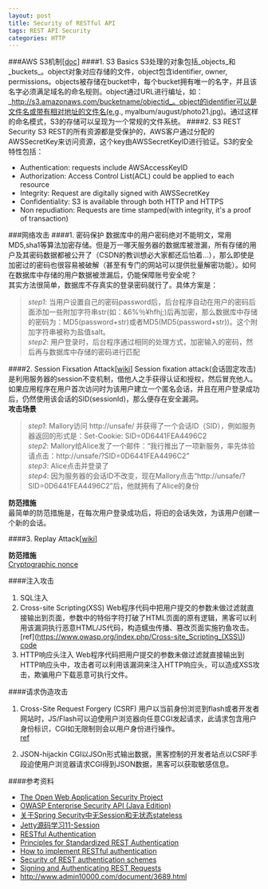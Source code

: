 ```yaml
---
layout: post
title: Security of RESTful API
tags: REST API Security
categories: HTTP
---
```

###AWS S3机制[[doc](http://docs.aws.amazon.com/AmazonS3/latest/dev/RESTAuthentication.html)]
####1. S3 Basics
S3处理的对象包括_objects_和_buckets_。object对象对应存储的文件，object包含identifier, owner, permissions。objects被存储在bucket中，每个bucket拥有唯一的名字，并且该名字必须满足域名的命名规则。object通过URL进行编址，如：_http://s3.amazonaws.com/bucketname/objectid_。object的identifier可以是文件名或带有相对地址的文件名(e.g., myalbum/august/photo21.jpg)。通过这样的命名模式，S3的存储可以呈现为一个常规的文件系统。
####2. S3 REST Security
S3 REST的所有资源都是受保护的，AWS客户通过分配的AWSSecretKey来访问资源，这个key由AWSSecretKeyID进行验证。S3的安全特性包括：

- Authentication: requests include AWSAccessKeyID
- Authorization: Access Control List(ACL) could be applied to each resource
- Integrity: Request are digitally signed with AWSSecretKey
- Confidentiality: S3 is available through both HTTP and HTTPS
- Non repudiation: Requests are time stamped(with integrity, it's a proof of transaction)

###网络攻击
####1. 密码保护
数据库中的用户密码绝对不能明文，常用MD5,sha1等算法加密存储。但是万一哪天服务器的数据库被泄漏，所有存储的用户及其密码数据都被公开了（CSDN的教训想必大家都还后怕着...），那么即使是加密过的密码也很容易被破解（甚至有专门的网站可以提供批量解密功能）。如何在数据库中存储的用户数据被泄漏后，仍能保障账号安全呢？  
其实方法很简单，数据库不存真实的登录密码就行了。具体方案是：  
>_step1_: 当用户设置自己的密码password后，后台程序自动在用户的密码后面添加一些附加字符串str(如：&6%％¥hfhj;)后再加密，那么数据库中存储的密码为：MD5(password+str)或者MD5(MD5(password+str))。这个附加字符串被称为盐值salt。  
>_step2_: 用户登录时，后台程序通过相同的处理方式，加密输入的密码，然后再与数据库中存储的密码进行匹配  

####2. Session Fixsation Attack[[wiki](http://en.wikipedia.org/wiki/Session_fixation)] 
Session fixation attack(会话固定攻击)是利用服务器的session不变机制，借他人之手获得认证和授权，然后冒充他人。如果应用程序在用户首次访问时为该用户建立一个匿名会话，并且在用户登录成功后，仍然使用该会话的SID(sessionId)，那么便存在安全漏洞。  
**攻击场景**   
>_step1_: Mallory访问 http://unsafe/ 并获得了一个会话ID（SID），例如服务器返回的形式是：Set-Cookie: SID=0D6441FEA4496C2  
_step2_: Mallory给Alice发了一个邮件：“我行推出了一项新服务，率先体验请点击：http://unsafe/?SID=0D6441FEA4496C2”  
_step3_: Alice点击并登录了  
_step4_: 因为服务器的会话ID不改变，现在Mallory点击“http://unsafe/?SID=0D6441FEA4496C2”后，他就拥有了Alice的身份  

**防范措施**  
最简单的防范措施是，在每次用户登录成功后，将旧的会话失效，为该用户创建一个新的会话。

####3. Replay Attack[[wiki](http://en.wikipedia.org/wiki/Replay_attack)]

**防范措施**  
[Cryptographic nonce](http://en.wikipedia.org/wiki/Cryptographic_nonce)

####注入攻击
1. SQL注入
2. Cross-site Scripting(XSS)
Web程序代码中把用户提交的参数未做过滤就直接输出到页面，参数中的特俗字符打破了HTML页面的原有逻辑，黑客可以利用该漏洞执行恶意HTML/JS代码，构造蠕虫传播、篡改页面实施钓鱼攻击。  
[ref](https://www.owasp.org/index.php/Cross-site_Scripting_(XSS\))   [code](https://code.google.com/p/owasp-esapi-java/source/browse/trunk/src/main/java/org/owasp/esapi/codecs/)
3. HTTP响应头注入
Web程序代码把用户提交的参数未做过滤就直接输出到HTTP响应头中，攻击者可以利用该漏洞来注入HTTP响应头，可以造成XSS攻击，欺骗用户下载恶意可执行文件。

####请求伪造攻击
1. Cross-Site Request Forgery (CSRF)
用户以当前身份浏览到flash或者开发者网站时，JS/Flash可以迫使用户浏览器向任意CGI发起请求，此请求包含用户身份标识，CGI如无限制则会以用户身份进行操作。  
[ref](https://www.owasp.org/index.php/Cross-Site_Request_Forgery_\(CSRF\)_Prevention_Cheat_Sheet)

2. JSON-hijackin
CGI以JSOn形式输出数据，黑客控制的开发者站点以CSRF手段迫使用户浏览器请求CGI得到JSON数据，黑客可以获取敏感信息。

####参考资料  
- [The Open Web Application Security Project](https://www.owasp.org/index.php/About_OWASP)
- [OWASP Enterprise Security API (Java Edition)](https://code.google.com/p/owasp-esapi-java/source/browse/trunk/src/#src%2Fmain%2Fjava%2Forg%2Fowasp%2Fesapi%2Fcodecs%253Fstate%253Dclosed)
- [关于Spring Security中无Session和无状态stateless](http://www.cnblogs.com/Mainz/p/3230077.html)
- [Jetty源码学习11-Session](http://my.oschina.net/tryUcatchUfinallyU/blog/113350)
- [RESTful Authentication](http://stackoverflow.com/questions/319530/restful-authentication)
- [Principles for Standardized REST Authentication](http://broadcast.oreilly.com/2009/12/principles-for-standardized-rest-authentication.html)
- [How to implement RESTful authentication](http://blog.synopse.info/post/2011/05/24/How-to-implement-RESTful-authentication)
- [Security of REST authentication schemes](http://stackoverflow.com/questions/454355/security-of-rest-authentication-schemes)
- [Signing and Authenticating REST Requests](http://docs.aws.amazon.com/AmazonS3/latest/dev/RESTAuthentication.html)
- <http://www.admin10000.com/document/3689.html>
